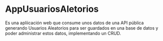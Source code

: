 # AppUsuariosAletorios
 Es una apliicación web que consume unos datos de una API pública generando Usuarios Aleatorios para ser guardados en una base de datos y poder administrar estos datos, implementando un CRUD.
